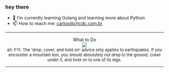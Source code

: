 ### hey there 

- :seedling: I’m currently learning Golang and learning more about Python
- :mailbox: How to reach me: carlos@chcdc.com.br


---


<!-- xkcd -->
<p align="center">What to Do</br><img src=https://imgs.xkcd.com/comics/what_to_do.png></br><font size =2>alt: FYI: The 'drop, cover, and hold on' advice only applies to earthquakes. If you encounter a mountain lion, you should absolutely not drop to the ground, crawl under it, and hold on to one of its legs.</br></font></p></table></p> 


<!-- xkcd -->
---
